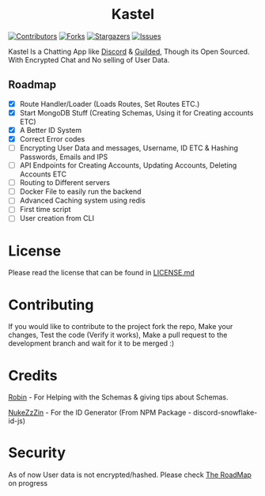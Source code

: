 <div>
<div align="center">
  <br />
  <p>
    <!-- <a href="https://kastelapp.org"><h1>Kastel</h1></a> hidden as domain hasn't be bought yet -->
    <h1>Kastel</h1>
  </p>
</div>

[![Contributors][contributors-shield]][contributors-url]
[![Forks][forks-shield]][forks-url]
[![Stargazers][stars-shield]][stars-url]
[![Issues][issues-shield]][issues-url]

Kastel Is a Chatting App like <a href="https://discord.com">Discord</a> & <a href="https://guilded.gg">Guilded</a>, Though its Open Sourced. With Encrypted Chat and No selling of User Data.

## Roadmap
- [x] Route Handler/Loader (Loads Routes, Set Routes ETC.)
- [x] Start MongoDB Stuff (Creating Schemas, Using it for Creating accounts ETC)
- [x] A Better ID System
- [x] Correct Error codes
- [ ] Encrypting User Data and messages, Username, ID ETC & Hashing Passwords, Emails and IPS
- [ ] API Endpoints for Creating Accounts, Updating Accounts, Deleting Accounts ETC
- [ ] Routing to Different servers
- [ ] Docker File to easily run the backend
- [ ] Advanced Caching system using redis
- [ ] First time script
- [ ] User creation from CLI

# License

Please read the license that can be found in [LICENSE.md](https://github.com/Kastelll/backend/blob/stable/LICENSE.md)

# Contributing

If you would like to contribute to the project fork the repo, Make your changes, Test the code (Verify it works), Make a pull request to the development branch and wait for it to be merged :)

# Credits

[Robin][robin-github] - For Helping with the Schemas & giving tips about Schemas.

[NukeZzZin][discord-id-gen] - For the ID Generator (From NPM Package - discord-snowflake-id-js)

# Security

As of now User data is not encrypted/hashed. Please check [The RoadMap](#Roadmap) on progress

[contributors-shield]: https://img.shields.io/github/contributors/Kastelll/backend.svg?style=for-the-badge
[contributors-url]: https://github.com/Kastelll/backend/graphs/contributors
[forks-shield]: https://img.shields.io/github/forks/Kastelll/backend.svg?style=for-the-badge
[forks-url]: https://github.com/Kastelll/backend/network/members
[stars-shield]: https://img.shields.io/github/stars/Kastelll/backend.svg?style=for-the-badge
[stars-url]: https://github.com/Kastelll/backend/stargazers
[issues-shield]: https://img.shields.io/github/issues/Kastelll/backend.svg?style=for-the-badge
[issues-url]: https://github.com/Kastelll/backend/issues
[robin-github]: https://github.com/Robin-Sch
[discord-id-gen]: https://www.npmjs.com/package/discord-snowflake-id-js
</div>